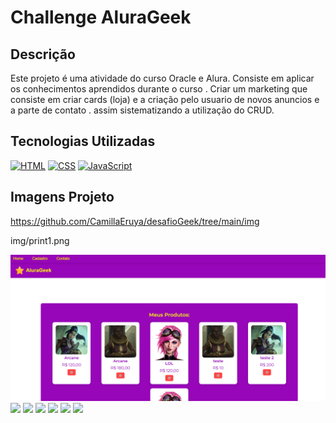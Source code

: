 # Challenge AluraGeek

## Descrição

Este projeto é uma atividade do curso Oracle e Alura. Consiste em aplicar os conhecimentos aprendidos durante o curso .
Criar um marketing que consiste em criar cards (loja) e a criação pelo usuario de novos anuncios e a parte de contato . assim sistematizando a utilização do CRUD.



## Tecnologias Utilizadas

[![HTML](https://img.shields.io/badge/HTML-E34F26?style=for-the-badge&logo=html5&logoColor=white)](https://developer.mozilla.org/pt-BR/docs/Web/HTML)
[![CSS](https://img.shields.io/badge/CSS-1572B6?style=for-the-badge&logo=css3&logoColor=white)](https://developer.mozilla.org/pt-BR/docs/Web/CSS)
[![JavaScript](https://img.shields.io/badge/JavaScript-F7DF1E?style=for-the-badge&logo=javascript&logoColor=black)](https://developer.mozilla.org/pt-BR/docs/Web/JavaScript)

## Imagens Projeto

https://github.com/CamillaEruya/desafioGeek/tree/main/img

img/print1.png

<img src="./img/print1.png">
<img src="./desafio/img/imprimir2.png">
<img src="./desafio/img/imprimirt3.png">
<img src="./desafio/img/imprimir4.png">
<img src="./desafio/img/imprimir5.png">
<img src="./desafio/img/imprimir6.png">
<img src="./desafio/img/imprimir8.png">

